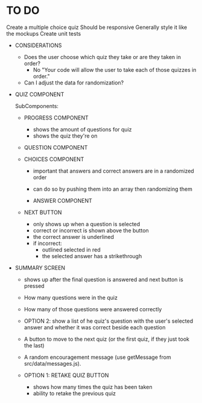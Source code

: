 # TO DO

Create a multiple choice quiz
Should be responsive
Generally style it like the mockups
Create unit tests

- CONSIDERATIONS

  - Does the user choose which quiz they take or are they taken in order?
    - No "Your code will allow the user to take each of those quizzes in order."
  - Can I adjust the data for randomization?

- QUIZ COMPONENT

  SubComponents:

  - PROGRESS COMPONENT

    - shows the amount of questions for quiz
    - shows the quiz they're on

  - QUESTION COMPONENT

  - CHOICES COMPONENT

    - important that answers and correct answers are in a randomized order
    - can do so by pushing them into an array then randomizing them

    - ANSWER COMPONENT

  - NEXT BUTTON
    - only shows up when a question is selected
    - correct or incorrect is shown above the button
    - the correct answer is underlined
    - if incorrect:
      - outlined selected in red
      - the selected answer has a strikethrough

- SUMMARY SCREEN

  - shows up after the final question is answered and next button is pressed
  - How many questions were in the quiz
  - How many of those questions were answered correctly
  - OPTION 2: show a list of he quiz's question with the user's selected answer and whether it was correct beside each question
  - A button to move to the next quiz (or the first quiz, if they just took the last)
  - A random encouragement message (use getMessage from src/data/messages.js).

  - OPTION 1: RETAKE QUIZ BUTTON
    - shows how many times the quiz has been taken
    - ability to retake the previous quiz
